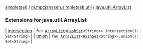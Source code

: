 [simpletask](../../index.md) / [nl.mpcjanssen.simpletask.util](../index.md) / [java.util.ArrayList](.)

### Extensions for java.util.ArrayList

| [intersection](intersection.md) | `fun `[`ArrayList`](http://docs.oracle.com/javase/6/docs/api/java/util/ArrayList.html)`<`[`HashSet`](http://docs.oracle.com/javase/6/docs/api/java/util/HashSet.html)`<String>>.intersection(): Set<String>` |
| [union](union.md) | `fun `[`ArrayList`](http://docs.oracle.com/javase/6/docs/api/java/util/ArrayList.html)`<`[`HashSet`](http://docs.oracle.com/javase/6/docs/api/java/util/HashSet.html)`<String>>.union(): Set<String>` |

